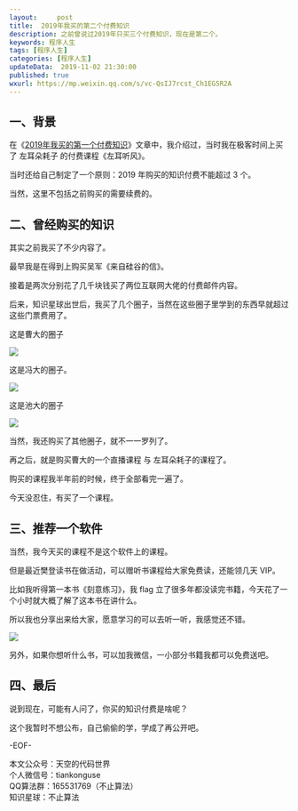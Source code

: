 ```yaml
---   
layout:     post  
title:  2019年我买的第二个付费知识  
description: 之前曾说过2019年只买三个付费知识，现在是第二个。  
keywords: 程序人生  
tags: [程序人生]    
categories: [程序人生]  
updateData:  2019-11-02 21:30:00  
published: true  
wxurl: https://mp.weixin.qq.com/s/vc-QsIJ7rcst_Ch1EG5R2A  
---  
```



## 一、背景  


在《[2019年我买的第一个付费知识](https://mp.weixin.qq.com/s/dWm_rdSxo3K2sApAzfwWVw)》文章中，我介绍过，当时我在极客时间上买了 左耳朵耗子 的付费课程《左耳听风》。  


当时还给自己制定了一个原则：2019 年购买的知识付费不能超过 3 个。  


当然，这里不包括之前购买的需要续费的。  


## 二、曾经购买的知识  


其实之前我买了不少内容了。  


最早我是在得到上购买吴军《来自硅谷的信》。 


接着是两次分别花了几千块钱买了两位互联网大佬的付费邮件内容。  


后来，知识星球出世后，我买了几个圈子，当然在这些圈子里学到的东西早就超过这些门票费用了。  


这是曹大的圈子   


![](http://res.tiankonguse.com/images/2019/11/02/001.jpg)  


这是冯大的圈子。  


![](http://res.tiankonguse.com/images/2019/11/02/002.jpg)  


这是池大的圈子  


![](http://res.tiankonguse.com/images/2019/11/02/003.jpg)  


当然，我还购买了其他圈子，就不一一罗列了。  


再之后，就是购买曹大的一个直播课程 与 左耳朵耗子的课程了。  


购买的课程我半年前的时候，终于全部看完一遍了。  


今天没忍住，有买了一个课程。 


## 三、推荐一个软件  


当然，我今天买的课程不是这个软件上的课程。  


但是最近樊登读书在做活动，可以赠听书课程给大家免费读，还能领几天 VIP。  


比如我听得第一本书《刻意练习》，我 flag 立了很多年都没读完书籍，今天花了一个小时就大概了解了这本书在讲什么。  


所以我也分享出来给大家，愿意学习的可以去听一听，我感觉还不错。  


![](http://res.tiankonguse.com/images/2019/11/02/004.jpg)  


另外，如果你想听什么书，可以加我微信，一小部分书籍我都可以免费送吧。  



## 四、最后  


说到现在，可能有人问了，你买的知识付费是啥呢？  


这个我暂时不想公布，自己偷偷的学，学成了再公开吧。  



-EOF-  


本文公众号：天空的代码世界  
个人微信号：tiankonguse  
QQ算法群：165531769（不止算法）  
知识星球：不止算法  

